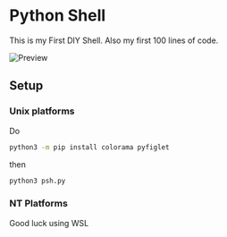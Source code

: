 # Python Shell 
This is my First DIY Shell. Also my first 100 lines of code.

![Preview](assets/preview.png)
## Setup
### Unix platforms
Do 
```bash
python3 -m pip install colorama pyfiglet
```
then
```bash
python3 psh.py
```
### NT Platforms
Good luck using WSL 
